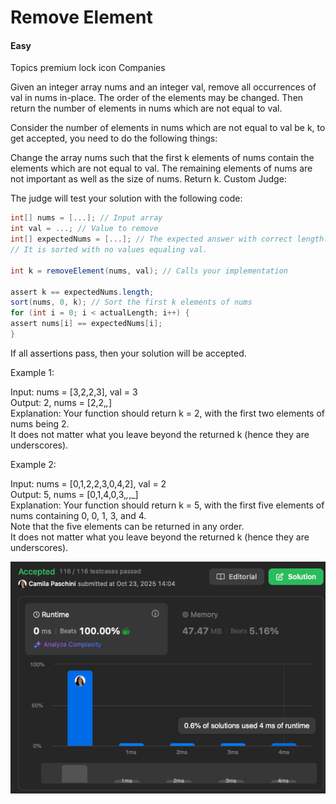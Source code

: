 # Remove Element
####    Easy

Topics
premium lock icon
Companies


Given an integer array nums and an integer val, remove all occurrences of val in nums in-place. The order of the elements may be changed. Then return the number of elements in nums which are not equal to val.

Consider the number of elements in nums which are not equal to val be k, to get accepted, you need to do the following things:

Change the array nums such that the first k elements of nums contain the elements which are not equal to val. The remaining elements of nums are not important as well as the size of nums.
Return k.
Custom Judge:

The judge will test your solution with the following code:

```csharp
int[] nums = [...]; // Input array
int val = ...; // Value to remove
int[] expectedNums = [...]; // The expected answer with correct length.
// It is sorted with no values equaling val.

int k = removeElement(nums, val); // Calls your implementation

assert k == expectedNums.length;
sort(nums, 0, k); // Sort the first k elements of nums
for (int i = 0; i < actualLength; i++) {
assert nums[i] == expectedNums[i];
}
```

If all assertions pass, then your solution will be accepted.



Example 1:

Input: nums = [3,2,2,3], val = 3   
Output: 2, nums = [2,2,_,_]   
Explanation: Your function should return k = 2, with the first two elements of nums being 2.   
It does not matter what you leave beyond the returned k (hence they are underscores).   

Example 2:

Input: nums = [0,1,2,2,3,0,4,2], val = 2   
Output: 5, nums = [0,1,4,0,3,_,_,_]   
Explanation: Your function should return k = 5, with the first five elements of nums containing 0, 0, 1, 3, and 4.   
Note that the five elements can be returned in any order.   
It does not matter what you leave beyond the returned k (hence they are underscores).   

![img.png](img.png)